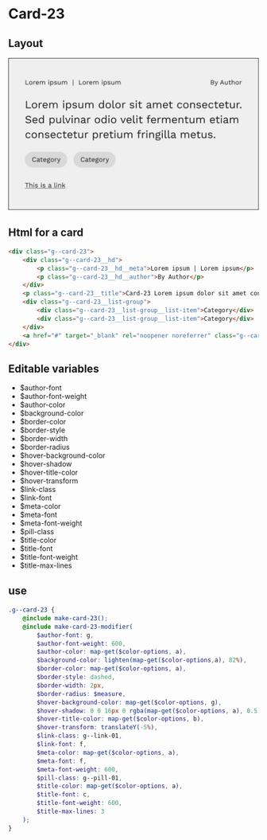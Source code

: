 # Card-23

## Layout

![alt text][card-23]

[card-23]: /src/img/global-components/card/card-23.jpg

## Html for a card

```html
<div class="g--card-23">
    <div class="g--card-23__hd">
        <p class="g--card-23__hd__meta">Lorem ipsum | Lorem ipsum</p>
        <p class="g--card-23__hd__author">By Author</p>
    </div>
    <p class="g--card-23__title">Card-23 Lorem ipsum dolor sit amet consectetur. Sed pulvinar odio velit fermentum etiam consectetur pretium fringilla metus.</p>
    <div class="g--card-23__list-group">
        <div class="g--card-23__list-group__list-item">Category</div>
        <div class="g--card-23__list-group__list-item">Category</div>
    </div>
    <a href="#" target="_blank" rel="noopener noreferrer" class="g--card-23__link">This is a link</a>
</div>
```

## Editable variables

-   $author-font
-   $author-font-weight
-   $author-color
-   $background-color
-   $border-color
-   $border-style
-   $border-width
-   $border-radius
-   $hover-background-color
-   $hover-shadow
-   $hover-title-color
-   $hover-transform
-   $link-class
-   $link-font
-   $meta-color
-   $meta-font
-   $meta-font-weight
-   $pill-class
-   $title-color
-   $title-font
-   $title-font-weight
-   $title-max-lines

## use

```scss
.g--card-23 {
    @include make-card-23();
    @include make-card-23-modifier(
        $author-font: g,
        $author-font-weight: 600,
        $author-color: map-get($color-options, a),
        $background-color: lighten(map-get($color-options,a), 82%),
        $border-color: map-get($color-options, a),
        $border-style: dashed,
        $border-width: 2px,
        $border-radius: $measure,
        $hover-background-color: map-get($color-options, g),
        $hover-shadow: 0 0 16px 0 rgba(map-get($color-options, a), 0.5),
        $hover-title-color: map-get($color-options, b),
        $hover-transform: translateY(-5%),
        $link-class: g--link-01,
        $link-font: f,
        $meta-color: map-get($color-options, a),
        $meta-font: f,
        $meta-font-weight: 600,
        $pill-class: g--pill-01,
        $title-color: map-get($color-options, a),
        $title-font: c,
        $title-font-weight: 600,
        $title-max-lines: 3
    );
}
```
